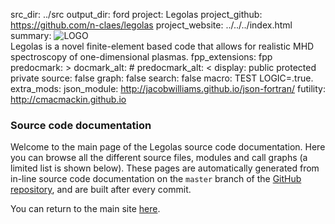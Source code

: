 src_dir: ../src
output_dir: ford
project: Legolas
project_github: https://github.com/n-claes/legolas
project_website: ../../../index.html
summary: ![LOGO](../../../assets/images/logo_legolas_640x237.png)<br>
         Legolas is a novel finite-element based code that allows for
         realistic MHD spectroscopy of one-dimensional plasmas.
fpp_extensions: fpp
predocmark: >
docmark_alt: #
predocmark_alt: <
display: public
         protected
         private
source: false
graph: false
search: false
macro: TEST
       LOGIC=.true.
extra_mods: json_module: http://jacobwilliams.github.io/json-fortran/
            futility: http://cmacmackin.github.io

### Source code documentation
Welcome to the main page of the Legolas source code documentation.
Here you can browse all the different source files, modules and call graphs
(a limited list is shown below). These pages are automatically generated 
from in-line source code documentation on the `master` branch of the 
[GitHub repository](https://github.com/n-claes/legolas),
and are built after every commit.

You can return to the main site [here](../../../index.html).
